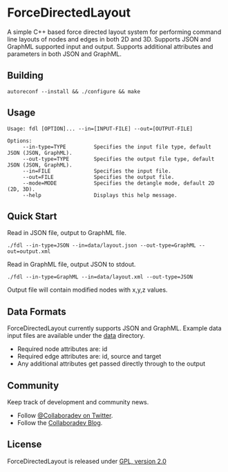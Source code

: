 ForceDirectedLayout
===================

A simple C++ based force directed layout system for performing command line layouts of nodes and edges in both 2D and 3D.  Supports JSON and GraphML supported input and output.  Supports additional attributes and parameters in both JSON and GraphML.

## Building

	autoreconf --install && ./configure && make

## Usage

    Usage: fdl [OPTION]... --in=[INPUT-FILE] --out=[OUTPUT-FILE]

    Options:
         --in-type=TYPE         Specifies the input file type, default JSON (JSON, GraphML).
         --out-type=TYPE        Specifies the output file type, default JSON (JSON, GraphML).
         --in=FILE              Specifies the input file.
         --out=FILE             Specifies the output file.
         --mode=MODE            Specifies the detangle mode, default 2D (2D, 3D).
         --help                 Displays this help message.

## Quick Start

Read in JSON file, output to GraphML file.

	./fdl --in-type=JSON --in=data/layout.json --out-type=GraphML --out=output.xml

Read in GraphML file, output JSON to stdout.

	./fdl --in-type=GraphML --in=data/layout.xml --out-type=JSON

Output file will contain modified nodes with x,y,z values.

## Data Formats

ForceDirectedLayout currently supports JSON and GraphML.  Example data input files are available under the [data](https://github.com/godlikemouse/ForceDirectedLayout/tree/master/data) directory.

* Required node attributes are: id
* Required edge attributes are: id, source and target
* Any additional attributes get passed directly through to the output

## Community

Keep track of development and community news.

* Follow [@Collaboradev on Twitter](https://twitter.com/collaboradev).
* Follow the [Collaboradev Blog](http://www.collaboradev.com).

## License

ForceDirectedLayout is released under [GPL, version 2.0](http://www.gnu.org/licenses/gpl-2.0.html)
